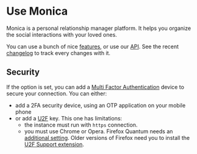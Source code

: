 # Use Monica

Monica is a personal relationship manager platform.
It helps you organize the social interactions with your loved ones.

You can use a bunch of nice [features](https://www.monicahq.com/features), or use our [API](https://www.monicahq.com/api).
See the recent [changelog](https://www.monicahq.com/changelog) to track every changes with it.


## Security

If the option is set, you can add a [Multi Factor Authentication](https://en.wikipedia.org/wiki/Multi-factor_authentication) device to secure your connection.
You can either:

- add a 2FA security device, using an OTP application on your mobile phone
- or add a [U2F](https://en.wikipedia.org/wiki/Universal_2nd_Factor) key. This one has limitations:
    - the instance must run with `https` connection.
    - you must use Chrome or Opera. Firefox Quantum needs an [additional setting](https://www.yubico.com/2017/11/how-to-navigate-fido-u2f-in-firefox-quantum/). Older versions of Firefox need you to install the [U2F Support extension](https://addons.mozilla.org/firefox/addon/u2f-support-add-on/).
